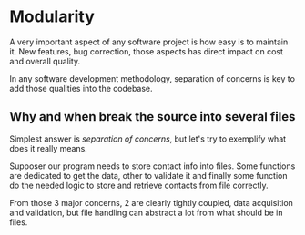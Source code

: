 # Modularity

A very important aspect of any software project is how easy is to maintain it.
New features, bug correction, those aspects has direct impact on cost and
overall quality.

In any software development methodology, separation of concerns is key to add
those qualities into the codebase.

## Why and when break the source into several files

Simplest answer is _separation of concerns_, but let's try to exemplify what
does it really means.

Supposer our program needs to store contact info into files. Some functions are
dedicated to get the data, other to validate it and finally some function do the
needed logic to store and retrieve contacts from file correctly.

From those 3 major concerns, 2 are clearly tightly coupled, data acquisition and
validation, but file handling can abstract a lot from what should be in files.
